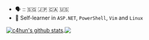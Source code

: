 

- 🗣️ :: 🇸🇬 🇯🇵 🇨🇦 🇺🇸
- 🌱 Self-learner in `ASP.NET`, `PowerShell`, `Vim` and `Linux`


<!---
c4hun/c4hun is a ✨ special ✨ repository because its `README.md` (this file) appears on your GitHub profile.
You can click the Preview link to take a look at your changes.
--->

<a href="https://github.com/anuraghazra/github-readme-stats">
  <img align="center" src="https://github-readme-stats.anuraghazra1.vercel.app/api?username=c4hun&show_icons=true&include_all_commits=true&theme=cobalt" alt="c4hun's github stats" />
</a>

<a href="https://github.com/anuraghazra/github-readme-stats">
  <img align="center" src="https://github-readme-stats.vercel.app/api/top-langs/?username=c4hun&layout=donut-vertical&theme=material-palenight" /> 
</a>

